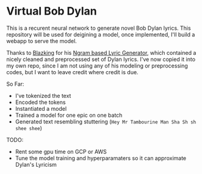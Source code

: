 # Virtual Bob Dylan

This is a recurent neural network to generate novel Bob Dylan lyrics. 
This repository will be used for deigining a model, once implemented, I'll build a webapp to serve the model.

Thanks to [Blazking](https://github.com/Blaziking) for his [Ngram based Lyric Generator](https://github.com/Blaziking/Lyrics-generation-using-Ngrams), which contained a nicely cleaned and preprocessed set of Dylan lyrics. I've now copied it into my own repo, since I am not using any of his modeling or preprocessing codes, but I want to leave credit where credit is due. 

So Far:
* I've tokenized the text
* Encoded the tokens
* Instantiated a model
* Trained a model for one epic on one batch
* Generated text resembling stuttering (`Hey Mr Tambourine Man Sha Sh sh shee shee`)

TODO:
* Rent some gpu time on GCP or AWS
* Tune the model training and hyperparamaters so it can approximate Dylan's Lyricism
